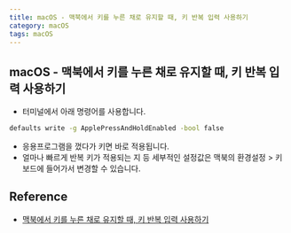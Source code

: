 ```yaml
---
title: macOS - 맥북에서 키를 누른 채로 유지할 때, 키 반복 입력 사용하기  
category: macOS
tags: macOS  
---
```


## macOS - 맥북에서 키를 누른 채로 유지할 때, 키 반복 입력 사용하기  

- 터미널에서 아래 명령어를 사용합니다.

```bash
defaults write -g ApplePressAndHoldEnabled -bool false
```

- 응용프로그램을 껐다가 키면 바로 적용됩니다. 
- 얼마나 빠르게 반복 키가 적용되는 지 등 세부적인 설정값은 맥북의 환경설정 > 키보드에 들어가서 변경할 수 있습니다.

## Reference

- [맥북에서 키를 누른 채로 유지할 때, 키 반복 입력 사용하기](https://macnews.tistory.com/2195)